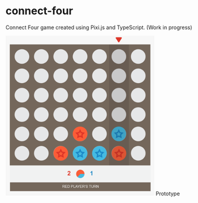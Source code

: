 # connect-four
Connect Four game created using Pixi.js and TypeScript. (Work in progress)

<img src="readme-resources/prototype.png" alt="Prototype" width="400"/>
Prototype
